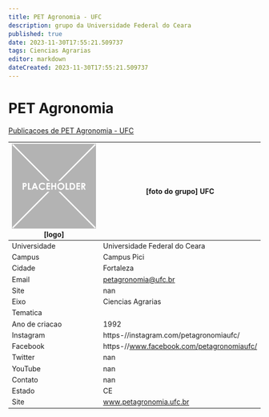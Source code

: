 ```yaml
---
title: PET Agronomia - UFC
description: grupo da Universidade Federal do Ceara
published: true
date: 2023-11-30T17:55:21.509737
tags: Ciencias Agrarias
editor: markdown
dateCreated: 2023-11-30T17:55:21.509737
---
```


# PET Agronomia

[Publicacoes de PET Agronomia - UFC](/atividade/47PETAgronomiaUFC/feed.md)

| ![placeholder.png](/placeholder.png) [logo] | [foto do grupo] UFC         |
| ------------------------------------------- | ------------------------------------------------- |
| Universidade                                | Universidade Federal do Ceara      |
| Campus                                      | Campus Pici            |
| Cidade                                      | Fortaleza             |
| Email                                       | petagronomia@ufc.br             |
| Site                                        | nan              |
| Eixo                                        | Ciencias Agrarias              |
| Tematica                                    |           |
| Ano de criacao                              | 1992        |
| Instagram                                   | https-//instagram.com/petagronomiaufc/         |
| Facebook                                    | https-//www.facebook.com/petagronomiaufc/          |
| Twitter                                     | nan           |
| YouTube                                     | nan           |
| Contato                                     | nan         |
| Estado                                      |  CE            |
| Site                                        | www.petagronomia.ufc.br |

